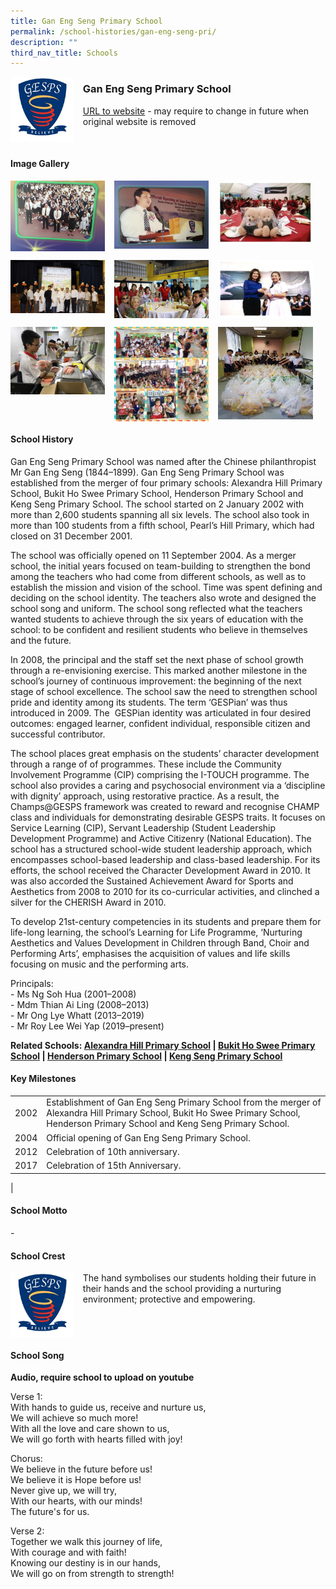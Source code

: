 ```yaml
---
title: Gan Eng Seng Primary School
permalink: /school-histories/gan-eng-seng-pri/
description: ""
third_nav_title: Schools
---
```

<img src="/images/gesps1.png" style="width:20%;margin-right:15px;" align = "left">

### **Gan Eng Seng Primary School**
[URL to website](https://ganengsengpri.moe.edu.sg/) - may require to change in future when original website is removed

<br clear="left">

#### **Image Gallery**

<p><a href="/images/gesps2.jpg">  
<img src="/images/gesps2.jpg" style="width:30%;margin-right:15px;" align = "left">
</a></p>

<p><a href="/images/gesps3.jpg">  
<img src="/images/gesps3.jpg" style="width:30%;margin-right:15px;" align = "left">
</a></p>

<p><a href="/images/gesps4.jpg">  
<img src="/images/gesps4.jpg" style="width:30%;margin-right:15px;" align = "left">
</a></p>

<br clear="left">

<p><a href="/images/gesps5.jpg">  
<img src="/images/gesps5.jpg" style="width:30%;margin-right:15px;" align = "left">
</a></p>

<p><a href="/images/gesps6.jpg">  
<img src="/images/gesps6.jpg" style="width:30%;margin-right:15px;" align = "left">
</a></p>

<p><a href="/images/gesps7.jpg">  
<img src="/images/gesps7.jpg" style="width:30%;margin-right:15px;" align = "left">
</a></p>

<br clear="left">

<p><a href="/images/gesps8.jpg">  
<img src="/images/gesps8.jpg" style="width:30%;margin-right:15px;" align = "left">
</a></p>

<p><a href="/images/gesps9.jpg">  
<img src="/images/gesps9.jpg" style="width:30%;margin-right:15px;" align = "left">
</a></p>

<p><a href="/images/gesps10.jpg">  
<img src="/images/gesps10.jpg" style="width:30%;margin-right:15px;" align = "left">
</a></p>

<br clear="left">

#### **School History**
Gan Eng Seng Primary School was named after the Chinese philanthropist Mr Gan Eng Seng (1844–1899). Gan Eng Seng Primary School was established from the merger of four primary schools: Alexandra Hill Primary School, Bukit Ho Swee Primary School, Henderson Primary School and Keng Seng Primary School. The school started on 2 January 2002 with more than 2,600 students spanning all six levels. The school also took in more than 100 students from a fifth school, Pearl’s Hill Primary, which had closed on 31 December 2001.

The school was officially opened on 11 September 2004. As a merger school, the initial years focused on team-building to strengthen the bond among the teachers who had come from different schools, as well as to establish the mission and vision of the school. Time was spent defining and deciding on the school identity. The teachers also wrote and designed the school song and uniform. The school song reflected what the teachers wanted students to achieve through the six years of education with the school: to be confident and resilient students who believe in themselves and the future.

In 2008, the principal and the staff set the next phase of school growth through a re-envisioning exercise. This marked another milestone in the school’s journey of continuous improvement: the beginning of the next stage of school excellence. The school saw the need to strengthen school pride and identity among its students. The term ‘GESPian’ was thus introduced in 2009. The  GESPian identity was articulated in four desired outcomes: engaged learner, confident individual, responsible citizen and successful contributor.

The school places great emphasis on the students’ character development through a range of of programmes. These include the Community Involvement Programme (CIP) comprising the I-TOUCH programme. The school also provides a caring and psychosocial environment via a ‘discipline with dignity’ approach, using restorative practice. As a result, the Champs@GESPS framework was created to reward and recognise CHAMP class and individuals for demonstrating desirable GESPS traits. It focuses on Service Learning (CIP), Servant Leadership (Student Leadership Development Programme) and Active Citizenry (National Education). The school has a structured school-wide student leadership approach, which encompasses school-based leadership and class-based leadership. For its efforts, the school received the Character Development Award in 2010. It was also accorded the Sustained Achievement Award for Sports and Aesthetics from 2008 to 2010 for its co-curricular activities, and clinched a silver for the CHERISH Award in 2010.

To develop 21st-century competencies in its students and prepare them for life-long learning, the school’s Learning for Life Programme, ‘Nurturing Aesthetics and Values Development in Children through Band, Choir and Performing Arts’, emphasises the acquisition of values and life skills focusing on music and the performing arts.

Principals:<br>
\- Ms Ng Soh Hua (2001–2008)<br>
\- Mdm Thian Ai Ling (2008–2013)<br>
\- Mr Ong Lye Whatt (2013–2019)<br>
\- Mr Roy Lee Wei Yap (2019–present)

**Related Schools: [Alexandra Hill Primary School](/school-histories/alexandra-hill-pri/) \| [Bukit Ho Swee Primary School](/school-histories/bukit-ho-swee-pri/) \| [Henderson Primary School](/school-histories/henderson-pri/) \| [Keng Seng Primary School](/school-histories/keng-seng-pri/)**

#### **Key Milestones**

|  |  |
|:---:|---|
| 2002 | Establishment of Gan Eng Seng Primary School from the merger of Alexandra Hill Primary School, Bukit Ho Swee Primary School, Henderson Primary School and Keng Seng Primary School. |
| 2004 | Official opening of Gan Eng Seng Primary School. |
| 2012 | Celebration of 10th anniversary. |
| 2017 | Celebration of 15th Anniversary. |
|

#### **School Motto**
\-

#### **School Crest**
<img src="/images/gesps1.png" style="width:20%;margin-right:15px;" align = "left">

The hand symbolises our students holding their future in their hands and the school providing a nurturing environment; protective and empowering.

<br clear="left">

#### **School Song**
**Audio, require school to upload on youtube**

Verse 1:<br>
With hands to guide us, receive and nurture us,<br>
We will achieve so much more!<br>
With all the love and care shown to us,<br>
We will go forth with hearts filled with joy!

Chorus:<br>
We believe in the future before us!<br>
We believe it is Hope before us!<br>
Never give up, we will try,<br>
With our hearts, with our minds!<br>
The future's for us.

Verse 2:<br>
Together we walk this journey of life,<br>
With courage and with faith!<br>
Knowing our destiny is in our hands,<br>
We will go on from strength to strength!